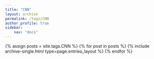 ```yaml
---
title: "CNN"
layout: archive
permalink: /tags/CNN
author_profile: true
sidebar:
    nav: "docs"
---
```



{% assign posts = site.tags.CNN %}
{% for post in posts %} {% include archive-single.html type=page.entries_layout %} {% endfor %}
